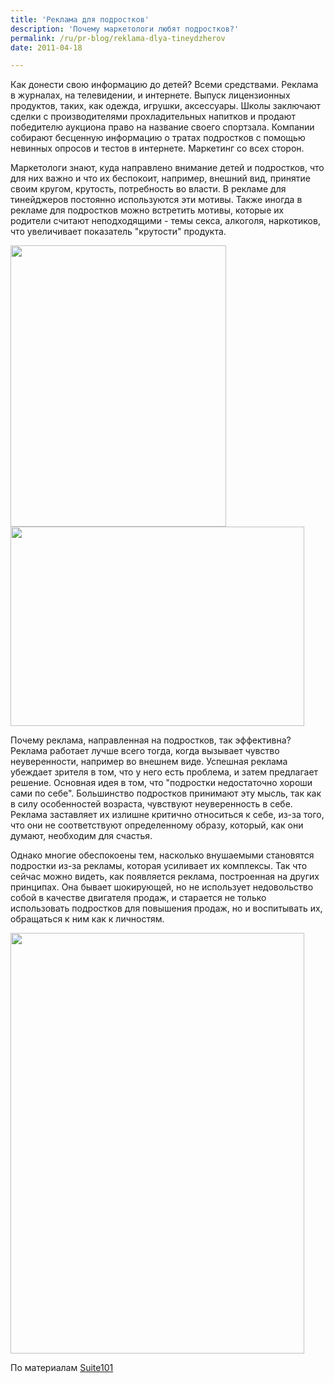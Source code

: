 ```yaml
---
title: 'Реклама для подростков'
description: 'Почему маркетологи любят подростков?'
permalink: /ru/pr-blog/reklama-dlya-tineydzherov
date: 2011-04-18

---
```


Как донести свою информацию до детей? Всеми средствами. Реклама в журналах, на телевидении, и интернете. Выпуск лицензионных продуктов, таких, как одежда, игрушки, аксессуары. Школы заключают сделки с производителями прохладительных напитков и продают победителю аукциона право на название своего спортзала. Компании собирают бесценную информацию о тратах подростков с помощью невинных опросов и тестов в интернете. Маркетинг со всех сторон.

Маркетологи знают, куда направлено внимание детей и подростков, что для них важно и что их беспокоит, например, внешний вид, принятие своим кругом, крутость, потребность во власти. В рекламе для тинейджеров постоянно используются эти мотивы. Также иногда в рекламе для подростков можно встретить мотивы, которые их родители считают неподходящими - темы секса, алкоголя, наркотиков, что увеличивает показатель "крутости" продукта.

<img src="{{ site.assets }}/upload/HeinekenNintendo.jpg" alt="" class="post__img" width="345" height="450">

<img src="{{ site.assets }}/upload/sisley-fashion-a1.jpg" alt="" class="post__img" width="470" height="319">

Почему реклама, направленная на подростков, так эффективна? Реклама работает лучше всего тогда, когда вызывает чувство неуверенности, например во внешнем виде. Успешная реклама убеждает зрителя в том, что у него есть проблема, и затем предлагает решение. Основная идея в том, что "подростки недостаточно хороши сами по себе". Большинство подростков принимают эту мысль, так как в силу особенностей возраста, чувствуют неуверенность в себе. Реклама заставляет их излишне критично относиться к себе, из-за того, что они не соответствуют определенному образу, который, как они думают, необходим для счастья.

Однако многие обеспокоены тем, насколько внушаемыми становятся подростки из-за рекламы, которая усиливает их комплексы. Так что сейчас можно видеть, как появляется реклама, построенная на других принципах. Она бывает шокирующей, но не использует недовольство собой в качестве двигателя продаж, и старается не только использовать подростков для повышения продаж, но и воспитывать их, обращаться к ним как к личностям.

<img src="{{ site.assets }}/upload/dabang3.jpg" alt="" class="post__img" width="470" height="673">

По материалам <a href="http://www.suite101.com/content/advertising-to-teens-a14289#ixzz1KEY3pAtV">Suite101</a>

